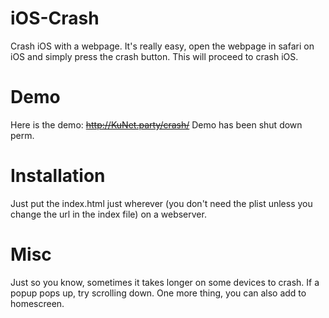 # iOS-Crash
Crash iOS with a webpage. It's really easy, open the webpage in safari on iOS and simply press the crash button. This will proceed to crash iOS.

# Demo
Here is the demo: ~~http://KuNet.party/crash/~~ Demo has been shut down perm.

# Installation
Just put the index.html just wherever (you don't need the plist unless you change the url in the index file) on a webserver.

# Misc
Just so you know, sometimes it takes longer on some devices to crash. If a popup pops up, try scrolling down.
One more thing, you can also add to homescreen.
